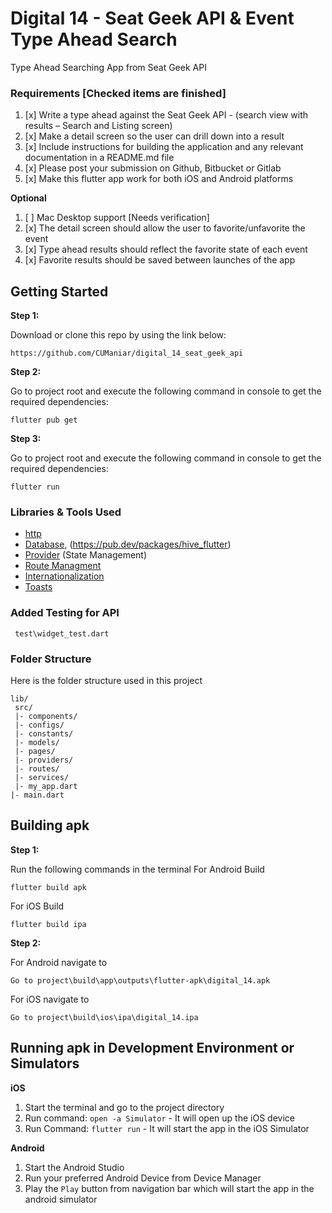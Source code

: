 # Digital 14 - Seat Geek API & Event Type Ahead Search

Type Ahead Searching App from Seat Geek API

### Requirements [Checked items are finished]

1.	[x] Write a type ahead against the Seat Geek API - (search view with results – Search and Listing screen)
2.	[x] Make a detail screen so the user can drill down into a result
3.	[x] Include instructions for building the application and any relevant documentation in a README.md file
4.	[x] Please post your submission on Github, Bitbucket or Gitlab
5.	[x] Make this flutter app work for both iOS and Android platforms


**Optional**
1.	[ ] Mac Desktop support [Needs verification]
2.	[x] The detail screen should allow the user to favorite/unfavorite the event
3.	[x] Type ahead results should reflect the favorite state of each event
4.	[x] Favorite results should be saved between launches of the app



## Getting Started


**Step 1:**

Download or clone this repo by using the link below:

```
https://github.com/CUManiar/digital_14_seat_geek_api
```

**Step 2:**

Go to project root and execute the following command in console to get the required dependencies:

```
flutter pub get 
```
**Step 3:**

Go to project root and execute the following command in console to get the required dependencies:

```
flutter run
```

### Libraries & Tools Used

* [http](https://pub.dev/packages/http)
* [Database](https://pub.dev/packages/hive), (https://pub.dev/packages/hive_flutter)
* [Provider](https://pub.dev/packages/provider) (State Management)
* [Route Managment](https://pub.dev/packages/go_router)
* [Internationalization](https://pub.dev/packages/intl)
* [Toasts](https://pub.dev/packages/flutter_easyloading)

### Added Testing for API

```
 test\widget_test.dart 
```

### Folder Structure



Here is the folder structure used in this project

```
lib/
 src/
 |- components/
 |- configs/
 |- constants/
 |- models/
 |- pages/
 |- providers/
 |- routes/
 |- services/
 |- my_app.dart
|- main.dart

```


## Building apk

**Step 1:**

Run the following commands in the terminal
For Android Build
```
flutter build apk
```
For iOS Build
```
flutter build ipa
```
**Step 2:**

For Android navigate to
```
Go to project\build\app\outputs\flutter-apk\digital_14.apk
```
For iOS navigate to
```
Go to project\build\ios\ipa\digital_14.ipa
```



## Running apk in Development Environment or Simulators

**iOS**


1. Start the terminal and go to the project directory
2. Run command: `open -a Simulator` - It will open up the iOS device
3. Run Command: `flutter run` - It will start the app in the iOS Simulator


**Android**

1. Start the Android Studio
2. Run your preferred Android Device from Device Manager
3. Play the `Play` button from navigation bar which will start the app in the android simulator
